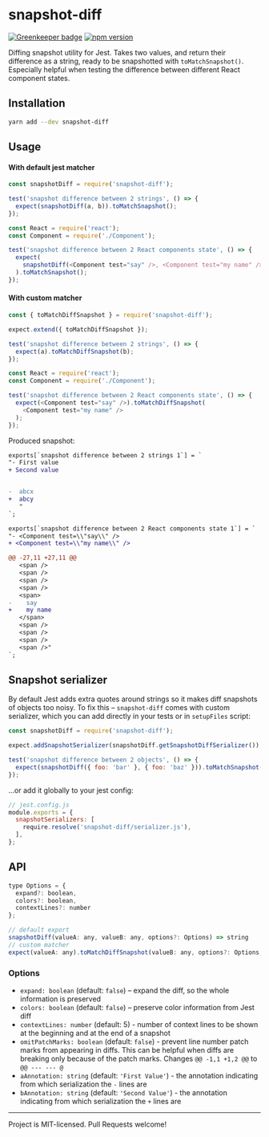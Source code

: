 # snapshot-diff

[![Greenkeeper badge](https://badges.greenkeeper.io/jest-community/snapshot-diff.svg)](https://greenkeeper.io/)
[![npm version](https://badge.fury.io/js/snapshot-diff.svg)](https://badge.fury.io/js/snapshot-diff)

Diffing snapshot utility for Jest. Takes two values, and return their difference as a string, ready to be snapshotted with `toMatchSnapshot()`.
Especially helpful when testing the difference between different React component states.

## Installation

```bash
yarn add --dev snapshot-diff
```

## Usage

#### With default jest matcher

```js
const snapshotDiff = require('snapshot-diff');

test('snapshot difference between 2 strings', () => {
  expect(snapshotDiff(a, b)).toMatchSnapshot();
});

const React = require('react');
const Component = require('./Component');

test('snapshot difference between 2 React components state', () => {
  expect(
    snapshotDiff(<Component test="say" />, <Component test="my name" />)
  ).toMatchSnapshot();
});
```

#### With custom matcher

```js
const { toMatchDiffSnapshot } = require('snapshot-diff');

expect.extend({ toMatchDiffSnapshot });

test('snapshot difference between 2 strings', () => {
  expect(a).toMatchDiffSnapshot(b);
});

const React = require('react');
const Component = require('./Component');

test('snapshot difference between 2 React components state', () => {
  expect(<Component test="say" />).toMatchDiffSnapshot(
    <Component test="my name" />
  );
});
```

Produced snapshot:

```diff
exports[`snapshot difference between 2 strings 1`] = `
"- First value
+ Second value


-  abcx
+  abcy
   "
`;

exports[`snapshot difference between 2 React components state 1`] = `
"- <Component test=\\"say\\" />
+ <Component test=\\"my name\\" />

@@ -27,11 +27,11 @@
   <span />
   <span />
   <span />
   <span />
   <span>
-    say
+    my name
   </span>
   <span />
   <span />
   <span />
   <span />"
`;
```

## Snapshot serializer

By default Jest adds extra quotes around strings so it makes diff snapshots of objects too noisy.
To fix this – `snapshot-diff` comes with custom serializer, which you can add directly in your tests or in `setupFiles` script:

```js
const snapshotDiff = require('snapshot-diff');

expect.addSnapshotSerializer(snapshotDiff.getSnapshotDiffSerializer());

test('snapshot difference between 2 objects', () => {
  expect(snapshotDiff({ foo: 'bar' }, { foo: 'baz' })).toMatchSnapshot();
});
```

...or add it globally to your jest config:

```js
// jest.config.js
module.exports = {
  snapshotSerializers: [
    require.resolve('snapshot-diff/serializer.js'),
  ],
};
```

## API

```js
type Options = {
  expand?: boolean,
  colors?: boolean,
  contextLines?: number
};

// default export
snapshotDiff(valueA: any, valueB: any, options?: Options) => string
// custom matcher
expect(valueA: any).toMatchDiffSnapshot(valueB: any, options?: Options, testName?: string) => void
```

### Options

- `expand: boolean` (default: `false`) – expand the diff, so the whole information is preserved
- `colors: boolean` (default: `false`) – preserve color information from Jest diff
- `contextLines: number` (default: 5) - number of context lines to be shown at the beginning and at the end of a snapshot
- `omitPatchMarks: boolean` (default: `false`) - prevent line number patch marks from appearing in
diffs. This can be helpful when diffs are breaking only because of the patch marks. Changes `@@ -1,1 +1,2 @@` to `@@ --- --- @`
- `aAnnotation: string` (default: `'First Value'`) - the annotation indicating from which serialization the `-` lines are
- `bAnnotation: string` (default: `'Second Value'`) - the annotation indicating from which serialization the `+` lines are

---

Project is MIT-licensed. Pull Requests welcome!

